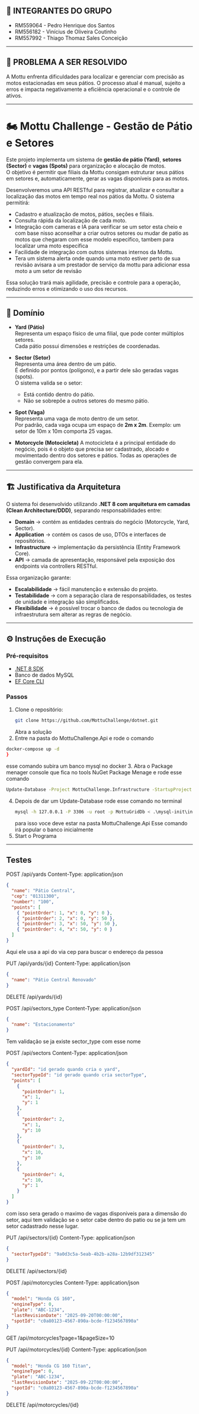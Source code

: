 ## 👥 INTEGRANTES DO GRUPO

- RM559064 - Pedro Henrique dos Santos
- RM556182 - Vinícius de Oliveira Coutinho
- RM557992 - Thiago Thomaz Sales Conceição

---

## 🎯 PROBLEMA A SER RESOLVIDO

A Mottu enfrenta dificuldades para localizar e gerenciar com precisão as motos estacionadas em seus pátios. O processo atual é manual, sujeito a erros e impacta negativamente a eficiência operacional e o controle de ativos.

---

# 🏍️ Mottu Challenge - Gestão de Pátio e Setores

Este projeto implementa um sistema de **gestão de pátio (Yard)**, **setores (Sector)** e **vagas (Spots)** para organização e alocação de motos.  
O objetivo é permitir que filiais da Mottu consigam estruturar seus pátios em setores e, automaticamente, gerar as vagas disponíveis para as motos.

Desenvolveremos uma API RESTful para registrar, atualizar e consultar a localização das motos em tempo real nos pátios da Mottu. O sistema permitirá:

- Cadastro e atualização de motos, pátios, seções e filiais.
- Consulta rápida da localização de cada moto.
- Integração com cameras e IA para verificar se um setor esta cheio e com base nisso aconselhar a criar outros setores ou mudar de patio as motos que chegaram com esse modelo especifico, tambem para localizar uma moto especifica
- Facilidade de integração com outros sistemas internos da Mottu.
- Tera um sistema alerta onde quando uma moto estiver perto de sua revisão avisara a um prestador de serviço da mottu para adicionar essa moto a um setor de revisão

Essa solução trará mais agilidade, precisão e controle para a operação, reduzindo erros e otimizando o uso dos recursos.

---

## 📌 Domínio

- **Yard (Pátio)**  
  Representa um espaço físico de uma filial, que pode conter múltiplos setores.  
  Cada pátio possui dimensões e restrições de coordenadas.

- **Sector (Setor)**  
  Representa uma área dentro de um pátio.  
  É definido por pontos (polígono), e a partir dele são geradas vagas (spots).  
  O sistema valida se o setor:
  - Está contido dentro do pátio.  
  - Não se sobrepõe a outros setores do mesmo pátio.  

- **Spot (Vaga)**  
  Representa uma vaga de moto dentro de um setor.  
  Por padrão, cada vaga ocupa um espaço de **2m x 2m**.
  Exemplo: um setor de 10m x 10m comporta 25 vagas.
  
- **Motorcycle (Motocicleta)**
  A motocicleta é a principal entidade do negócio, pois é o objeto que precisa ser cadastrado, alocado e movimentado dentro dos setores e pátios. Todas as operações de gestão convergem para ela.

---

## 🏗️ Justificativa da Arquitetura  

O sistema foi desenvolvido utilizando **.NET 8 com arquitetura em camadas (Clean Architecture/DDD)**, separando responsabilidades entre:  

- **Domain** → contém as entidades centrais do negócio (Motorcycle, Yard, Sector).  
- **Application** → contém os casos de uso, DTOs e interfaces de repositórios.  
- **Infrastructure** → implementação da persistência (Entity Framework Core).  
- **API** → camada de apresentação, responsável pela exposição dos endpoints via controllers RESTful.  

Essa organização garante:  
- **Escalabilidade** → fácil manutenção e extensão do projeto.  
- **Testabilidade** → com a separação clara de responsabilidades, os testes de unidade e integração são simplificados.  
- **Flexibilidade** → é possível trocar o banco de dados ou tecnologia de infraestrutura sem alterar as regras de negócio.  

---

## ⚙️ Instruções de Execução

### Pré-requisitos
- [.NET 8 SDK](https://dotnet.microsoft.com/en-us/download/dotnet/8.0)
- Banco de dados MySQL
- [EF Core CLI](https://learn.microsoft.com/en-us/ef/core/cli/dotnet)

### Passos
1. Clone o repositório:
   ```bash
   git clone https://github.com/MottuChallenge/dotnet.git
   ```
   Abra a solução
2. Entre na pasta do MottuChallenge.Api e rode o comando 
  ```bash
  docker-compose up -d
  }
  ```
  esse comando subira um banco mysql no docker
3. Abra o Package menager console que fica no tools NuGet Package Menage e rode esse comando
   ```bash
   Update-Database -Project MottuChallenge.Infrastructure -StartupProject MottuChallenge.Api
   ```
4. Depois de dar um Update-Database rode esse comando no terminal
   ```bash
   mysql -h 127.0.0.1 -P 3306 -u root -p MottuGridDb < .\mysql-init\init.sq
   ```
   para isso voce deve estar na pasta MottuChallenge.Api
   Esse comando irá popular o banco inicialmente
5. Start o Programa

---

## Testes

POST /api/yards
Content-Type: application/json

```json
{
  "name": "Pátio Central",
  "cep": "01311300",
  "number": "100",
  "points": [
    { "pointOrder": 1, "x": 0, "y": 0 },
    { "pointOrder": 2, "x": 0, "y": 50 },
    { "pointOrder": 3, "x": 50, "y": 50 },
    { "pointOrder": 4, "x": 50, "y": 0 }
  ]
}

```
Aqui ele usa a api do via cep para buscar o endereço da pessoa

PUT /api/yards/{id}
Content-Type: application/json

```json
{
  "name": "Pátio Central Renovado"
}
```

DELETE /api/yards/{id}


POST /api/sectors_type
Content-Type: application/json

```json
{
  "name": "Estacionamento"
}
```

Tem validação se ja existe sector_type com esse nome

POST /api/sectors
Content-Type: application/json

```json
{
  "yardId": "id gerado quando cria o yard",
  "sectorTypeId": "id gerado quando cria sectorType",
  "points": [
    {
      "pointOrder": 1,
      "x": 1,
      "y": 1
    },
    {
      "pointOrder": 2,
      "x": 1,
      "y": 10
    },
    {
      "pointOrder": 3,
      "x": 10,
      "y": 10
    },
    {
      "pointOrder": 4,
      "x": 10,
      "y": 1
    }
  ]
}
```

com isso sera gerado o maximo de vagas disponiveis para a dimensão do setor, aqui tem validação se o setor cabe dentro do patio ou se ja tem um setor cadastrado nesse lugar.

PUT /api/sectors/{id}
Content-Type: application/json

```json
{
  "sectorTypeId": "9a0d3c5a-5eab-4b2b-a28a-12b9df312345"
}
```

DELETE /api/sectors/{id}

POST /api/motorcycles
Content-Type: application/json

```json
{
  "model": "Honda CG 160",
  "engineType": 0,
  "plate": "ABC-1234",
  "lastRevisionDate": "2025-09-20T00:00:00",
  "spotId": "c0a80123-4567-890a-bcde-f1234567890a"
}
```

GET /api/motorcycles?page=1&pageSize=10

PUT /api/motorcycles/{id}
Content-Type: application/json

```json
{
  "model": "Honda CG 160 Titan",
  "engineType": 0,
  "plate": "ABC-1234",
  "lastRevisionDate": "2025-09-22T00:00:00",
  "spotId": "c0a80123-4567-890a-bcde-f1234567890a"
}
```

DELETE /api/motorcycles/{id}




  
